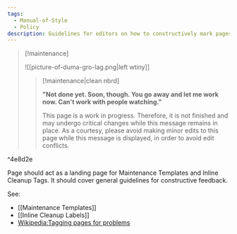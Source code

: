 ```yaml
---
tags:
  - Manual-of-Style
  - Policy
description: Guidelines for editors on how to constructively mark pages for problems which require attention
---
```


> [!maintenance] 
> 
> ![[picture-of-duma-gro-lag.png|left wtiny]]
> 
> > [!maintenance|clean nbrd]
> > 
> > **"Not done yet. Soon, though. You go away and let me work now. Can't work with people watching."**
> > 
> > This page is a work in progress. Therefore, it is not finished and may undergo critical changes while this message remains in place. As a courtesy, please avoid making minor edits to this page while this message is displayed, in order to avoid edit conflicts.

^4e8d2e

Page should act as a landing page for Maintenance Templates and Inline Cleanup Tags. It should cover general guidelines for constructive feedback.

See:
- [[Maintenance Templates]]
- [[Inline Cleanup Labels]]
- [Wikipedia:Tagging pages for problems](https://en.m.wikipedia.org/wiki/Wikipedia:Tagging_pages_for_problems)